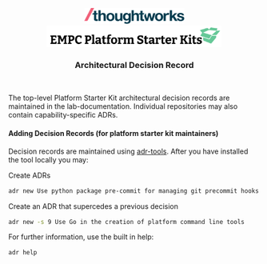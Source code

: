 <div align="center">
	<p>
		<img alt="Thoughtworks Logo" src="https://raw.githubusercontent.com/ThoughtWorks-DPS/static/master/thoughtworks_flamingo_wave.png?sanitize=true" width=200 />
    <br />
		<img alt="DPS Title" src="https://raw.githubusercontent.com/ThoughtWorks-DPS/static/master/EMPCPlatformStarterKitsImage.png?sanitize=true" width=350/>
	</p>
  <h3>Architectural Decision Record</h3>
</div>
<br />

The top-level Platform Starter Kit architectural decision records are maintained in the lab-documentation. Individual repositories may also contain capability-specific ADRs.  

#### Adding Decision Records (for platform starter kit maintainers)

Decision records are maintained using [adr-tools](https://github.com/npryce/adr-tools). After you have installed the tool locally you may:  

Create ADRs

```bash
adr new Use python package pre-commit for managing git precommit hooks
```

Create an ADR that supercedes a previous decision  

```bash
adr new -s 9 Use Go in the creation of platform command line tools
```

For further information, use the built in help:
```bash
adr help
```